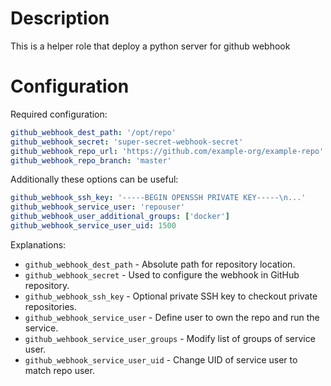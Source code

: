 # Description 

This is a helper role that deploy a python server for github webhook

# Configuration

Required configuration:
```yaml
github_webhook_dest_path: '/opt/repo'
github_webhook_secret: 'super-secret-webhook-secret'
github_webhook_repo_url: 'https://github.com/example-org/example-repo'
github_webhook_repo_branch: 'master'
```
Additionally these options can be useful:
```yaml
github_webhook_ssh_key: '-----BEGIN OPENSSH PRIVATE KEY-----\n...'
github_webhook_service_user: 'repouser'
github_webhook_user_additional_groups: ['docker']
github_webhook_service_user_uid: 1500
```
Explanations:

* `github_webhook_dest_path` - Absolute path for repository location.
* `github_webhook_secret` - Used to configure the webhook in GitHub repository.
* `github_webhook_ssh_key` - Optional private SSH key to checkout private repositories.
* `github_webhook_service_user` - Define user to own the repo and run the service.
* `github_wehbook_service_user_groups` - Modify list of groups of service user.
* `github_webhook_service_user_uid` - Change UID of service user to match repo user.
